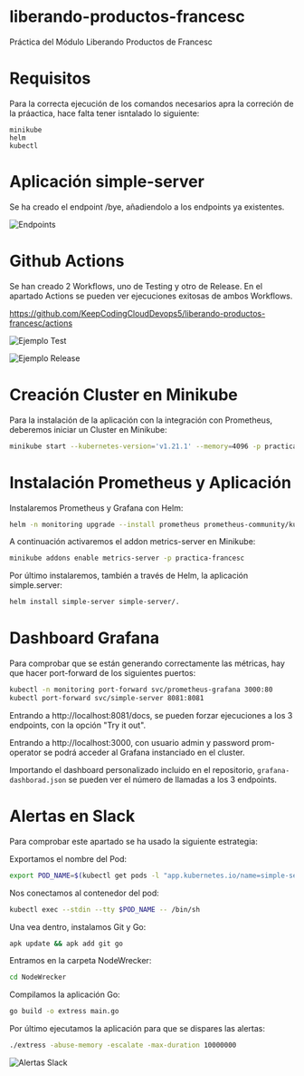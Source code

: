# liberando-productos-francesc
Práctica del Módulo Liberando Productos de Francesc

# Requisitos

Para la correcta ejecución de los comandos necesarios apra la correción de la práactica, hace falta tener isntalado lo siguiente:

```
minikube
helm
kubectl
```

# Aplicación simple-server

Se ha creado el endpoint /bye, añadiendolo a los endpoints ya existentes.

![Endpoints](https://https://github.com/KeepCodingCloudDevops5/liberando-productos-francesc/blob/main/ejemplos/endpoints.png)


# Github Actions

Se han creado 2 Workflows, uno de Testing y otro de Release. En el apartado Actions se pueden ver ejecuciones exitosas de ambos Workflows.

https://github.com/KeepCodingCloudDevops5/liberando-productos-francesc/actions

![Ejemplo Test](https://https://github.com/KeepCodingCloudDevops5/liberando-productos-francesc/blob/main/ejemplos/test_ghactions)

![Ejemplo Release](https://https://github.com/KeepCodingCloudDevops5/liberando-productos-francesc/blob/main/ejemplos/release_ghactions)


# Creación Cluster en Minikube

Para la instalación de la aplicación con la integración con Prometheus, deberemos iniciar un Cluster en Minikube:

```sh
minikube start --kubernetes-version='v1.21.1' --memory=4096 -p practica-francesc
```

# Instalación Prometheus y Aplicación

Instalaremos Prometheus y Grafana con Helm:

```sh
helm -n monitoring upgrade --install prometheus prometheus-community/kube-prometheus-stack -f custom_values_prometheus.yaml --create-namespace --wait --version 34.1.1
```

A continuación activaremos el addon metrics-server en Minikube:

```sh
minikube addons enable metrics-server -p practica-francesc
```

Por último instalaremos, también a través de Helm, la aplicación simple.server:

```sh
helm install simple-server simple-server/.
```

# Dashboard Grafana

Para comprobar que se están generando correctamente las métricas, hay que hacer port-forward de los siguientes puertos:

```sh
kubectl -n monitoring port-forward svc/prometheus-grafana 3000:80
kubectl port-forward svc/simple-server 8081:8081
```

Entrando a http://localhost:8081/docs, se pueden forzar ejecuciones a los 3 endpoints, con la opción "Try it out".

Entrando a http://localhost:3000, con usuario admin y password prom-operator se podrá acceder al Grafana instanciado en el cluster.

Importando el dashboard personalizado incluido en el repositorio, `grafana-dashborad.json` se pueden ver el número de llamadas a los 3 endpoints.

# Alertas en Slack

Para comprobar este apartado se ha usado la siguiente estrategia:

Exportamos el nombre del Pod:

```sh
export POD_NAME=$(kubectl get pods -l "app.kubernetes.io/name=simple-server,app.kubernetes.io/instance=simple-server" -o jsonpath="{.items[0].metadata.name}")
```

Nos conectamos al contenedor del pod:

```sh
kubectl exec --stdin --tty $POD_NAME -- /bin/sh
```

Una vea dentro, instalamos Git y Go:

```sh
apk update && apk add git go
```

Entramos en la carpeta NodeWrecker:

```sh
cd NodeWrecker
```

Compilamos la aplicación Go:

```sh
go build -o extress main.go
```

Por último ejecutamos la aplicación para que se dispares las alertas:

```sh
./extress -abuse-memory -escalate -max-duration 10000000
```

![Alertas Slack](https://https://github.com/KeepCodingCloudDevops5/liberando-productos-francesc/blob/main/ejemplos/alertas_slack)

